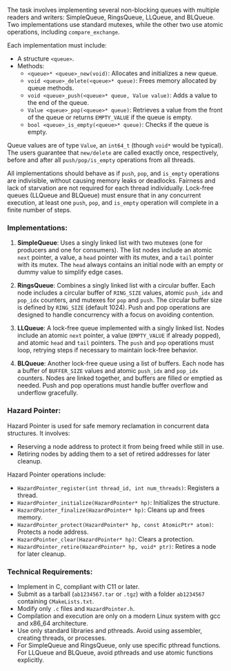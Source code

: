 The task involves implementing several non-blocking queues with multiple readers and writers: SimpleQueue, RingsQueue, LLQueue, and BLQueue. Two implementations use standard mutexes, while the other two use atomic operations, including `compare_exchange`.

Each implementation must include:
- A structure `<queue>`.
- Methods:
   - `<queue>* <queue>_new(void)`: Allocates and initializes a new queue.
   - `void <queue>_delete(<queue>* queue)`: Frees memory allocated by queue methods.
   - `void <queue>_push(<queue>* queue, Value value)`: Adds a value to the end of the queue.
   - `Value <queue>_pop(<queue>* queue)`: Retrieves a value from the front of the queue or returns `EMPTY_VALUE` if the queue is empty.
   - `bool <queue>_is_empty(<queue>* queue)`: Checks if the queue is empty.

Queue values are of type `Value`, an `int64_t` (though `void*` would be typical). The users guarantee that `new/delete` are called exactly once, respectively, before and after all `push/pop/is_empty` operations from all threads.

All implementations should behave as if `push`, `pop`, and `is_empty` operations are indivisible, without causing memory leaks or deadlocks. Fairness and lack of starvation are not required for each thread individually. Lock-free queues (LLQueue and BLQueue) must ensure that in any concurrent execution, at least one `push`, `pop`, and `is_empty` operation will complete in a finite number of steps.

### Implementations:

1. **SimpleQueue**: Uses a singly linked list with two mutexes (one for producers and one for consumers). The list nodes include an atomic `next` pointer, a value, a `head` pointer with its mutex, and a `tail` pointer with its mutex. The `head` always contains an initial node with an empty or dummy value to simplify edge cases.

2. **RingsQueue**: Combines a singly linked list with a circular buffer. Each node includes a circular buffer of `RING_SIZE` values, atomic `push_idx` and `pop_idx` counters, and mutexes for `pop` and `push`. The circular buffer size is defined by `RING_SIZE` (default 1024). Push and pop operations are designed to handle concurrency with a focus on avoiding contention.

3. **LLQueue**: A lock-free queue implemented with a singly linked list. Nodes include an atomic `next` pointer, a value (`EMPTY_VALUE` if already popped), and atomic `head` and `tail` pointers. The `push` and `pop` operations must loop, retrying steps if necessary to maintain lock-free behavior.

4. **BLQueue**: Another lock-free queue using a list of buffers. Each node has a buffer of `BUFFER_SIZE` values and atomic `push_idx` and `pop_idx` counters. Nodes are linked together, and buffers are filled or emptied as needed. Push and pop operations must handle buffer overflow and underflow gracefully.

### Hazard Pointer:

Hazard Pointer is used for safe memory reclamation in concurrent data structures. It involves:
- Reserving a node address to protect it from being freed while still in use.
- Retiring nodes by adding them to a set of retired addresses for later cleanup.

Hazard Pointer operations include:
- `HazardPointer_register(int thread_id, int num_threads)`: Registers a thread.
- `HazardPointer_initialize(HazardPointer* hp)`: Initializes the structure.
- `HazardPointer_finalize(HazardPointer* hp)`: Cleans up and frees memory.
- `HazardPointer_protect(HazardPointer* hp, const AtomicPtr* atom)`: Protects a node address.
- `HazardPointer_clear(HazardPointer* hp)`: Clears a protection.
- `HazardPointer_retire(HazardPointer* hp, void* ptr)`: Retires a node for later cleanup.

### Technical Requirements:
- Implement in C, compliant with C11 or later.
- Submit as a tarball (`ab1234567.tar` or `.tgz`) with a folder `ab1234567` containing `CMakeLists.txt`.
- Modify only `.c` files and `HazardPointer.h`.
- Compilation and execution are only on a modern Linux system with gcc and x86_64 architecture.
- Use only standard libraries and pthreads. Avoid using assembler, creating threads, or processes.
- For SimpleQueue and RingsQueue, only use specific pthread functions. For LLQueue and BLQueue, avoid pthreads and use atomic functions explicitly.